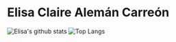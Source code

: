 # Elisa Claire Alemán Carreón

![Elisa's github stats](https://github-readme-stats.vercel.app/api?username=elisa-aleman&show_icons=true&theme=synthwave&hide=prs)
![Top Langs](https://github-readme-stats.vercel.app/api/top-langs/?username=elisa-aleman&layout=compact&show_icons=true&theme=synthwave)

<!--
**elisa-aleman/elisa-aleman** is a ✨ _special_ ✨ repository because its `README.md` (this file) appears on your GitHub profile.

Here are some ideas to get you started:

- 🔭 I’m currently working on ...
- 🌱 I’m currently learning ...
- 👯 I’m looking to collaborate on ...
- 🤔 I’m looking for help with ...
- 💬 Ask me about ...
- 📫 How to reach me: ...
- 😄 Pronouns: ...
- ⚡ Fun fact: ...
-->
